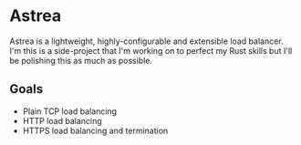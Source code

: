 # Astrea
Astrea is a lightweight, highly-configurable and extensible load balancer. I'm this is a side-project that I'm working on to perfect my Rust skills but I'll be polishing this as much as possible.

## Goals
 - Plain TCP load balancing
 - HTTP load balancing
 - HTTPS load balancing and termination